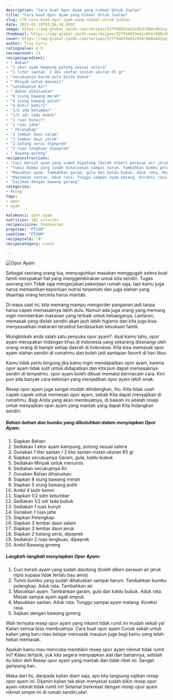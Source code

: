 ```yaml
---
description: "Cara buat Opor Ayam yang nikmat Untuk Jualan"
title: "Cara buat Opor Ayam yang nikmat Untuk Jualan"
slug: 176-cara-buat-opor-ayam-yang-nikmat-untuk-jualan
date: 2021-01-10T03:56:34.850Z
image: https://img-global.cpcdn.com/recipes/527f44033ed1c854/680x482cq70/opor-ayam-foto-resep-utama.jpg
thumbnail: https://img-global.cpcdn.com/recipes/527f44033ed1c854/680x482cq70/opor-ayam-foto-resep-utama.jpg
cover: https://img-global.cpcdn.com/recipes/527f44033ed1c854/680x482cq70/opor-ayam-foto-resep-utama.jpg
author: Troy Curry
ratingvalue: 4.9
reviewcount: 13
recipeingredient:
- " Bahan"
- "1 ekor ayam kampung potong sesuai selera"
- "1 liter santan  2 bks santan instan ukuran 65 gr"
- "secukupnya Garam gula kaldu bubuk"
- " Minyak untuk menumis"
- "secukupnya Air"
- " Bahan dihaluskan"
- "8 siung bawang merah"
- "5 siung bawang putih"
- "4 butir kemiri"
- "1/2 sdm ketumbar"
- "1/2 sdr lada bubuk"
- "1 ruas kunyit"
- "1 ruas jahe"
- " Pelengkap"
- "3 lembar daun salam"
- "3 lembar daun jeruk"
- "2 batang serai dipeprek"
- "2 ruas lengkuas dipeprek"
- " Bawang goreng"
recipeinstructions:
- "Cuci bersih ayam yang sudah dipotong (boleh diberi perasan air jeruk nipis supaya tidak terlalu bau amis)"
- "Tumis bumbu yang sudah dihaluskan sampai harum. Tambahkan bumbu pelengkap. Aduk rata. Tambahkan air."
- "Masukkan ayam. Tambahkan garam, gula dan kaldu bubuk. Aduk rata. Masak sampai ayam agak empuk."
- "Masukkan santan. Aduk rata. Tunggu sampai ayam matang. Koreksi rasa."
- "Sajikan dengan bawang goreng"
categories:
- Resep
tags:
- opor
- ayam

katakunci: opor ayam 
nutrition: 181 calories
recipecuisine: Indonesian
preptime: "PT16M"
cooktime: "PT58M"
recipeyield: "4"
recipecategory: Lunch

---
```



![Opor Ayam](https://img-global.cpcdn.com/recipes/527f44033ed1c854/680x482cq70/opor-ayam-foto-resep-utama.jpg)

Sebagai seorang orang tua, menyuguhkan masakan menggugah selera buat famili merupakan hal yang menggembirakan untuk kita sendiri. Tugas seorang istri Tidak saja mengerjakan pekerjaan rumah saja, tapi kamu juga harus memastikan keperluan nutrisi terpenuhi dan juga olahan yang disantap orang tercinta harus mantab.

Di masa  saat ini, kita memang mampu mengorder panganan jadi tanpa harus capek memasaknya lebih dulu. Namun ada juga orang yang memang ingin memberikan makanan yang terbaik untuk keluarganya. Lantaran, memasak yang diolah sendiri akan jauh lebih higienis dan kita juga bisa menyesuaikan makanan tersebut berdasarkan kesukaan famili. 



Mungkinkah anda salah satu penyuka opor ayam?. Asal kamu tahu, opor ayam merupakan hidangan khas di Indonesia yang sekarang disenangi oleh orang-orang di hampir setiap daerah di Indonesia. Kita bisa memasak opor ayam olahan sendiri di rumahmu dan boleh jadi santapan favorit di hari libur.

Kamu tidak perlu bingung jika kamu ingin mendapatkan opor ayam, karena opor ayam tidak sulit untuk didapatkan dan kita pun dapat memasaknya sendiri di tempatmu. opor ayam boleh dibuat memalui bermacam cara. Kini pun ada banyak cara kekinian yang menjadikan opor ayam lebih enak.

Resep opor ayam juga sangat mudah dihidangkan, lho. Kita tidak usah capek-capek untuk memesan opor ayam, sebab Kita dapat menyajikan di rumahmu. Bagi Anda yang akan membuatnya, di bawah ini adalah resep untuk menyajikan opor ayam yang mantab yang dapat Kita hidangkan sendiri.

<!--inarticleads1-->

##### Bahan-bahan dan bumbu yang dibutuhkan dalam menyiapkan Opor Ayam:

1. Siapkan  Bahan:
1. Sediakan 1 ekor ayam kampung, potong sesuai selera
1. Gunakan 1 liter santan / 2 bks santan instan ukuran 65 gr
1. Siapkan secukupnya Garam, gula, kaldu bubuk
1. Sediakan  Minyak untuk menumis
1. Sediakan secukupnya Air
1. Gunakan  Bahan dihaluskan:
1. Siapkan 8 siung bawang merah
1. Siapkan 5 siung bawang putih
1. Ambil 4 butir kemiri
1. Siapkan 1/2 sdm ketumbar
1. Sediakan 1/2 sdr lada bubuk
1. Sediakan 1 ruas kunyit
1. Gunakan 1 ruas jahe
1. Siapkan  Pelengkap:
1. Siapkan 3 lembar daun salam
1. Siapkan 3 lembar daun jeruk
1. Siapkan 2 batang serai, dipeprek
1. Sediakan 2 ruas lengkuas, dipeprek
1. Ambil  Bawang goreng




<!--inarticleads2-->

##### Langkah-langkah menyiapkan Opor Ayam:

1. Cuci bersih ayam yang sudah dipotong (boleh diberi perasan air jeruk nipis supaya tidak terlalu bau amis)
1. Tumis bumbu yang sudah dihaluskan sampai harum. Tambahkan bumbu pelengkap. Aduk rata. Tambahkan air.
1. Masukkan ayam. Tambahkan garam, gula dan kaldu bubuk. Aduk rata. Masak sampai ayam agak empuk.
1. Masukkan santan. Aduk rata. Tunggu sampai ayam matang. Koreksi rasa.
1. Sajikan dengan bawang goreng




Wah ternyata resep opor ayam yang nikamt tidak rumit ini mudah sekali ya! Kalian semua bisa membuatnya. Cara buat opor ayam Cocok sekali untuk kalian yang baru mau belajar memasak maupun juga bagi kamu yang telah hebat memasak.

Apakah kamu mau mencoba membikin resep opor ayam nikmat tidak rumit ini? Kalau tertarik, yuk kita segera menyiapkan alat dan bahannya, setelah itu bikin deh Resep opor ayam yang mantab dan tidak ribet ini. Sangat gampang kan. 

Maka dari itu, daripada kalian diam saja, ayo kita langsung sajikan resep opor ayam ini. Dijamin kalian tak akan menyesal sudah bikin resep opor ayam nikmat tidak rumit ini! Selamat berkreasi dengan resep opor ayam nikmat simple ini di rumah sendiri,oke!.


